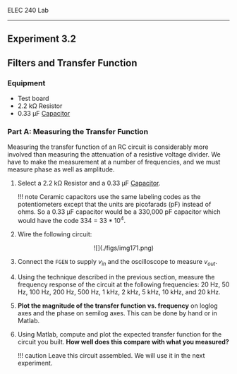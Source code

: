 ELEC 240 Lab

------------------------------------------------------------------------

Experiment 3.2
--------------

Filters and Transfer Function
-----------------------------

### 

### Equipment

* Test board
* 2.2 kΩ Resistor
* 0.33 µF [Capacitor](../misc_images/#ceramic-caps2)

### Part A: Measuring the Transfer Function

Measuring the transfer function of an RC circuit is considerably more involved
than measuring the attenuation of a resistive voltage divider.  We have to make
the measurement at a number of frequencies, and we must measure phase as well
as amplitude.

1. Select a 2.2 kΩ Resistor and a 0.33 µF [Capacitor](../misc_images/#ceramic-caps2).

    !!! note
        Ceramic capacitors use the same labeling codes as the
        potentiometers except that the units are picofarads (pF) instead of
        ohms. So a 0.33 µF capacitor would be a 330,000 pF capacitor which would
        have the code 334 = $33*10^4$.

2. Wire the following circuit:

    <center>
    ![](./figs/img171.png)
    </center>

3. Connect the `FGEN` to supply $v_{in}$ and the oscilloscope to measure $v_{out}$.

4. Using the technique described in the previous section, measure the frequency
   response of the circuit at the following frequencies: 20 Hz, 50 Hz, 100 Hz,
   200 Hz, 500 Hz, 1 kHz, 2 kHz, 5 kHz, 10 kHz, and 20 kHz.

5. **Plot the magnitude of the transfer function vs. frequency** on loglog axes
   and the phase on semilog axes. This can be done by hand or in Matlab.

6. Using Matlab, compute and plot the expected transfer function for the
   circuit you built. **How well does this compare with what you measured?**

    !!! caution
        Leave this circuit assembled. We will use it in the next experiment.
